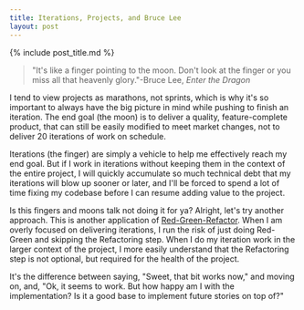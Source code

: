 ```yaml
---
title: Iterations, Projects, and Bruce Lee
layout: post
---
```

{% include post_title.md %}

> "It's like a finger pointing to the moon. Don't look at the finger or you miss all that heavenly glory."-Bruce Lee, _Enter the Dragon_

I tend to view projects as marathons, not sprints, which is why it's so important to always have the big picture in mind while pushing to finish an iteration. The end goal (the moon) is to deliver a quality, feature-complete product, that can still be easily modified to meet market changes, not to deliver 20 iterations of work on schedule.

Iterations (the finger) are simply a vehicle to help me effectively reach my end goal. But if I work in iterations without keeping them in the context of the entire project, I will quickly accumulate so much technical debt that my iterations will blow up sooner or later, and I'll be forced to spend a lot of time fixing my codebase before I can resume adding value to the project.

Is this fingers and moons talk not doing it for ya? Alright, let's try another approach. This is another application of [Red-Green-Refactor](http://jamesshore.com/Blog/Red-Green-Refactor.html). When I am overly focused on delivering iterations, I run the risk of just doing Red-Green and skipping the Refactoring step. When I do my iteration work in the larger context of the project, I more easily understand that the Refactoring step is not optional, but required for the health of the project.

It's the difference between saying, "Sweet, that bit works now," and moving on, and, "Ok, it seems to work. But how happy am I with the implementation? Is it a good base to implement future stories on top of?"